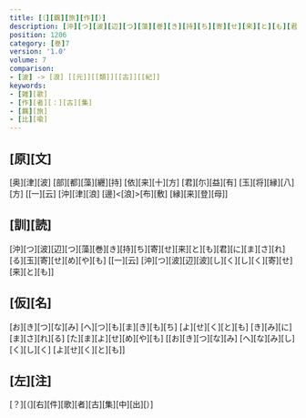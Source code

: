 ```yaml
---
title: [（][覊][旅][作][）]
description: [沖][つ][波][辺][つ][藻][巻][き][持][ち][寄][せ][来][と][も][君][に][ま][さ][れ][る][玉][寄][せ][め][や][も] [[一][云] [沖][つ][波][辺][波][し][く][し][く][寄][せ][来][と][も]]
position: 1206
category: [巻]7
version: '1.0'
volume: 7
comparison:
- [波] -> [浪] [[元]][[類]][[古]][[紀]]
keywords:
- [雑][歌]
- [作][者][：][古][集]
- [羈][旅]
- [比][喩]
---
```


## [原][文]

[奥][津][波] [部][都][藻][纒][持] [依][来][十][方] [君][尓][益][有] [玉][将][縁][八][方] [[一][云] [沖][津][浪] [邊]<[浪]>[布][敷] [縁][来][登][母]]

## [訓][読]

[沖][つ][波][辺][つ][藻][巻][き][持][ち][寄][せ][来][と][も][君][に][ま][さ][れ][る][玉][寄][せ][め][や][も] [[一][云] [沖][つ][波][辺][波][し][く][し][く][寄][せ][来][と][も]]

## [仮][名]

[お][き][つ][な][み] [へ][つ][も][ま][き][も][ち] [よ][せ][く][と][も] [き][み][に][ま][さ][れ][る] [た][ま][よ][せ][め][や][も] [[お][き][つ][な][み] [へ][な][み][し][く][し][く] [よ][せ][く][と][も]]

## [左][注]

[？][（][右][件][歌][者][古][集][中][出][）]
